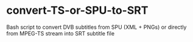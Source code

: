 # convert-TS-or-SPU-to-SRT
Bash script to convert DVB subtitles from SPU (XML + PNGs) or directly from MPEG-TS stream into SRT subtitle file
